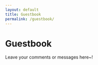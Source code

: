 ```yaml
---
layout: default
title: Guestbook
permalink: /guestbook/
---
```


# Guestbook

Leave your comments or messages here~!